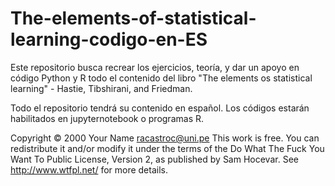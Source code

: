 # The-elements-of-statistical-learning-codigo-en-ES

Este repositorio busca recrear los ejercicios, teoría, y dar un apoyo en código Python y R todo el contenido del libro "The elements os statistical learning" -  Hastie, Tibshirani, and Friedman.

Todo el repositorio tendrá su contenido en español. Los códigos estarán habilitados en jupyternotebook o programas R.

Copyright © 2000 Your Name <racastroc@uni.pe>
This work is free. You can redistribute it and/or modify it under the
terms of the Do What The Fuck You Want To Public License, Version 2,
as published by Sam Hocevar. See http://www.wtfpl.net/ for more details.
